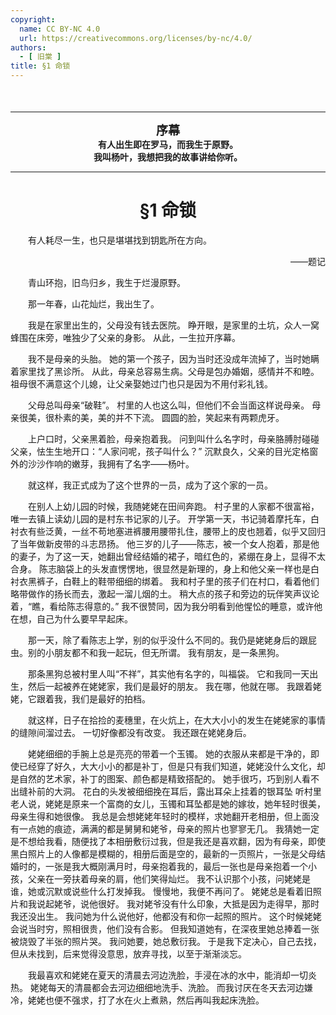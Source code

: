 ```yaml
---
copyright:
  name: CC BY-NC 4.0
  url: https://creativecommons.org/licenses/by-nc/4.0/
authors:
  - [ 旧棠 ]
title: §1 命锁
---
```


<div style="margin-top: 50px;"></div>

---

<div style="text-align: center;">
    <b>
        <span style="font-size: 19px;">序幕</span> <br />
        有人出生即在罗马，而我生于原野。 <br />
        我叫杨叶，我想把我的故事讲给你听。
    </b>
</div>

---

<h1 align="middle">
    &sect;1 命锁
</h1>

<div>
    <p>&emsp;&emsp;有人耗尽一生，也只是堪堪找到钥匙所在方向。</p>
    <p align="right">——题记</p>
</div>

&emsp;&emsp;青山环抱，旧鸟归乡，我生于烂漫原野。

&emsp;&emsp;那一年春，山花灿烂，我出生了。

&emsp;&emsp;我是在家里出生的，父母没有钱去医院。
睁开眼，是家里的土坑，众人一窝蜂围在床旁，唯独少了父亲的身影。
从此，一生拉开序幕。

&emsp;&emsp;我不是母亲的头胎。
她的第一个孩子，因为当时还没成年流掉了，当时她瞒着家里找了黑诊所。
从此，母亲总容易生病。父母是包办婚姻，感情并不和睦。
祖母很不满意这个儿媳，让父亲娶她过门也只是因为不用付彩礼钱。

&emsp;&emsp;父母总叫母亲“破鞋”。
村里的人也这么叫，但他们不会当面这样说母亲。
母亲很美，很朴素的美，美的并不下流。
圆圆的脸，笑起来有两颗虎牙。

&emsp;&emsp;上户口时，父亲黑着脸，母亲抱着我。
问到叫什么名字时，母亲胳膊肘碰碰父亲，怯生生地开口：“人家问呢，孩子叫什么？”
沉默良久，父亲的目光定格窗外的沙沙作响的嫩芽，我拥有了名字——杨叶。

&emsp;&emsp;就这样，我正式成为了这个世界的一员，成为了这个家的一员。

&emsp;&emsp;在别人上幼儿园的时候，我随姥姥在田间奔跑。
村子里的人家都不很富裕，唯一去镇上读幼儿园的是村东书记家的儿子。
开学第一天，书记骑着摩托车，白衬衣有些泛黄，一丝不苟地塞进裤腰用腰带扎住，腰带上的皮也翘着，似乎又回归了当年做新皮带的斗志昂扬。
他三岁的儿子——陈志，被一个女人抱着，那是他的妻子，为了这一天，她翻出曾经结婚的裙子，暗红色的，紧绷在身上，显得不太合身。
陈志脑袋上的头发直愣愣地，很显然是新理的，身上和他父亲一样也是白衬衣黑裤子，白鞋上的鞋带细细的绑着。
我和村子里的孩子们在村口，看着他们略带做作的扬长而去，激起一溜儿烟的土。
稍大点的孩子和旁边的玩伴笑声议论着，“瞧，看给陈志得意的。”
我不很赞同，因为我分明看到他惺忪的睡意，或许他在想，自己为什么要早早起床。

&emsp;&emsp;那一天，除了看陈志上学，别的似乎没什么不同的。我仍是姥姥身后的跟屁虫。别的小朋友都不和我一起玩，但无所谓。
我有朋友，是一条黑狗。

&emsp;&emsp;那条黑狗总被村里人叫“不祥”，其实他有名字的，叫福袋。
它和我同一天出生，然后一起被养在姥姥家，我们是最好的朋友。
我在哪，他就在哪。
我跟着姥姥，它跟着我，我们是最好的拍档。

&emsp;&emsp;就这样，日子在拾捡的麦穗里，在火炕上，在大大小小的发生在姥姥家的事情的缝隙间溜过去。
一切好像都没有改变。
我还跟在姥姥身后。

&emsp;&emsp;姥姥细细的手腕上总是亮亮的带着一个玉镯。
她的衣服从来都是干净的，即使已经穿了好久，大大小小的都是补丁，但是只有我们知道，姥姥没什么文化，却是自然的艺术家，补丁的图案、颜色都是精致搭配的。
她手很巧，巧到别人看不出缝补前的大洞。
花白的头发被细细挽在耳后，露出耳朵上挂着的银耳坠
听村里老人说，姥姥是原来一个富商的女儿，玉镯和耳坠都是她的嫁妆，她年轻时很美，母亲生得和她很像。
我总是会想姥姥年轻时的模样，求她翻开老相册，但上面没有一点她的痕迹，满满的都是舅舅和姥爷，母亲的照片也寥寥无几。
我猜她一定是不想给我看，随便找了本相册敷衍过我，但是我还是喜欢翻，因为有母亲，即使黑白照片上的人像都是模糊的，相册后面是空的，最新的一页照片，一张是父母结婚时的，一张是我大概刚满月时，母亲抱着我的，最后一张也是母亲抱着一个小孩，父亲在一旁扶着母亲的肩，他们笑得灿烂。
我不认识那个小孩，问姥姥是谁，她或沉默或说些什么打发掉我。
慢慢地，我便不再问了。
姥姥总是看着旧照片和我说起姥爷，说他很好。
我对姥爷没有什么印象，大抵是因为走得早，那时我还没出生。
我问她为什么说他好，他都没有和你一起照的照片。
这个时候姥姥会说当时穷，照相很贵，他们没有合影。
但我知道她有，在深夜里她总捧着一张被烧毁了半张的照片哭。
我问她要，她总敷衍我。
于是我下定决心，自己去找，但从未找到，后来觉得没意思，放弃寻找，以至于渐渐淡忘。

&emsp;&emsp;我最喜欢和姥姥在夏天的清晨去河边洗脸，手浸在冰的水中，能消却一切炎热。
姥姥每天的清晨都会去河边细细地洗手、洗脸。
而我讨厌在冬天去河边嫌冷，姥姥也便不强求，打了水在火上煮熟，然后再叫我起床洗脸。
